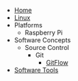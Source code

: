 - [Home](/)
- [Linux](/linux/linux)
- Platforms
    - Raspberry Pi
- Software Concepts
    - Source Control
        - Git
            - [GitFlow](/software_concepts/source_control/gitflow)
- [Software Tools](software_tools/)
